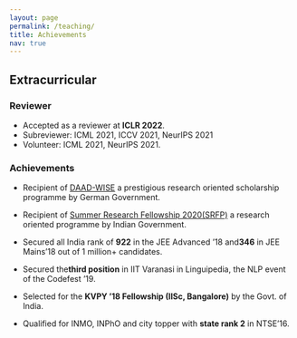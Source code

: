 ```yaml
---
layout: page
permalink: /teaching/
title: Achievements
nav: true
---
```



## Extracurricular

 ### Reviewer
  * Accepted as a reviewer at **ICLR 2022**.
  * Subreviewer: ICML 2021, ICCV 2021, NeurIPS 2021  </li>
  * Volunteer: ICML 2021, NeurIPS 2021.

   ### Achievements
* Recipient of [DAAD-WISE](https://www2.daad.de/deutschland/stipendium/datenbank/en/21148-scholarship-database/?detail=50015295) a prestigious research oriented scholarship 
programme by German Government.

* Recipient of [Summer Research Fellowship 2020(SRFP)](https://www.ias.ac.in/) a research oriented programme by Indian Government.

* Secured all India rank of **922** in the JEE Advanced ’18 and**346** in JEE Mains’18 out of 1 million+ candidates.

* Secured the**third position** in IIT Varanasi in Linguipedia, the NLP event of the Codefest ’19.

* Selected for the **KVPY ’18 Fellowship (IISc, Bangalore)** by the Govt. of India.

* Qualified for INMO, INPhO and city topper with **state rank 2** in NTSE’16.

